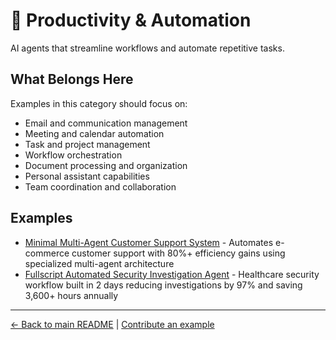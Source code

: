 # 📧 Productivity & Automation

AI agents that streamline workflows and automate repetitive tasks.

## What Belongs Here

Examples in this category should focus on:
- Email and communication management
- Meeting and calendar automation
- Task and project management
- Workflow orchestration
- Document processing and organization
- Personal assistant capabilities
- Team coordination and collaboration

## Examples

- [Minimal Multi-Agent Customer Support System](minimal-multi-agent-customer-support.md) - Automates e-commerce customer support with 80%+ efficiency gains using specialized multi-agent architecture
- [Fullscript Automated Security Investigation Agent](fullscript-security-investigation-agent.md) - Healthcare security workflow built in 2 days reducing investigations by 97% and saving 3,600+ hours annually

---

[← Back to main README](../../README.md) | [Contribute an example](../../CONTRIBUTING.md)
